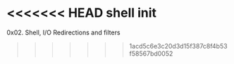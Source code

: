 <<<<<<< HEAD
shell init
=======
0x02. Shell, I/O Redirections and filters
>>>>>>> 1acd5c6e3c20d3d15f387c8f4b53f58567bd0052
